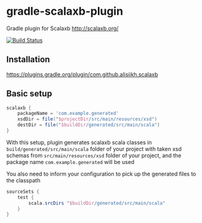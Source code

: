# gradle-scalaxb-plugin
Gradle plugin for Scalaxb http://scalaxb.org/

[![Build Status](https://travis-ci.org/alisiikh/gradle-scalaxb-plugin.svg?branch=master)](https://travis-ci.org/alisiikh/gradle-scalaxb-plugin)

## Installation
https://plugins.gradle.org/plugin/com.github.alisiikh.scalaxb

## Basic setup
```groovy
scalaxb {
    packageName = 'com.example.generated'
    xsdDir = file("$projectDir/src/main/resources/xsd")
    destDir = file("$buildDir/generated/src/main/scala")
}
```

With this setup, plugin generates scalaxb scala classes in `build/generated/src/main/scala` folder of your project with taken xsd schemas from `src/main/resources/xsd` folder of your project, and the package name `com.example.generated` will be used

You also need to inform your configuration to pick up the generated files to the classpath
```groovy
sourceSets {
    test {
        scala.srcDirs "$buildDir/generated/src/main/scala"
    }
}
```

